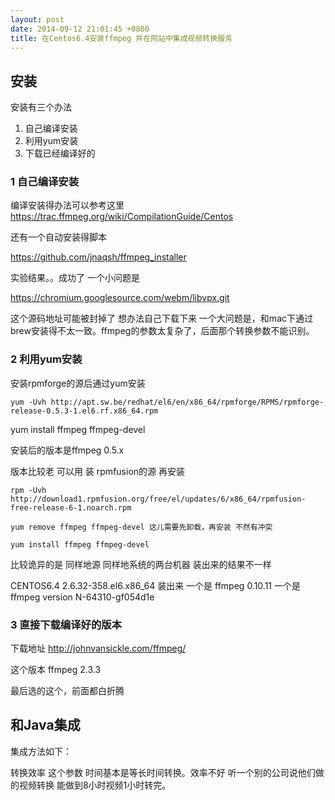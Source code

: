 ```yaml
---
layout: post
date: 2014-09-12 21:01:45 +0800
title: 在Centos6.4安装ffmpeg 并在网站中集成视频转换服务
---
```


## 安装
安装有三个办法 

1. 自己编译安装
2. 利用yum安装
3. 下载已经编译好的 

### 1 自己编译安装
编译安装得办法可以参考这里 <https://trac.ffmpeg.org/wiki/CompilationGuide/Centos>

还有一个自动安装得脚本

<https://github.com/jnaqsh/ffmpeg_installer>

实验结果。。成功了 
一个小问题是 

<https://chromium.googlesource.com/webm/libvpx.git>

这个源码地址可能被封掉了 想办法自己下载下来
一个大问题是，和mac下通过brew安装得不太一致。ffmpeg的参数太复杂了，后面那个转换参数不能识别。

### 2 利用yum安装

安装rpmforge的源后通过yum安装

	yum -Uvh http://apt.sw.be/redhat/el6/en/x86_64/rpmforge/RPMS/rpmforge-release-0.5.3-1.el6.rf.x86_64.rpm
   
yum install ffmpeg ffmpeg-devel

安装后的版本是ffmpeg 0.5.x

版本比较老 可以用 装 rpmfusion的源 再安装

	rpm -Uvh http://download1.rpmfusion.org/free/el/updates/6/x86_64/rpmfusion-free-release-6-1.noarch.rpm
    
    yum remove ffmpeg ffmpeg-devel 这儿需要先卸载，再安装 不然有冲突
    
    yum install ffmpeg ffmpeg-devel
    

比较诡异的是 同样地源 同样地系统的两台机器 装出来的结果不一样

CENTOS6.4 2.6.32-358.el6.x86_64
装出来 一个是 ffmpeg 0.10.11 一个是 ffmpeg version N-64310-gf054d1e

### 3 直接下载编译好的版本

下载地址 <http://johnvansickle.com/ffmpeg/>

这个版本 ffmpeg 2.3.3 

最后选的这个，前面都白折腾


## 和Java集成

集成方法如下：
<script src="https://gist.github.com/cobola/836a3292e2c567d3de3f.js"></script>


转换效率 这个参数 时间基本是等长时间转换。效率不好 听一个别的公司说他们做的视频转换 能做到8小时视频1小时转完。











